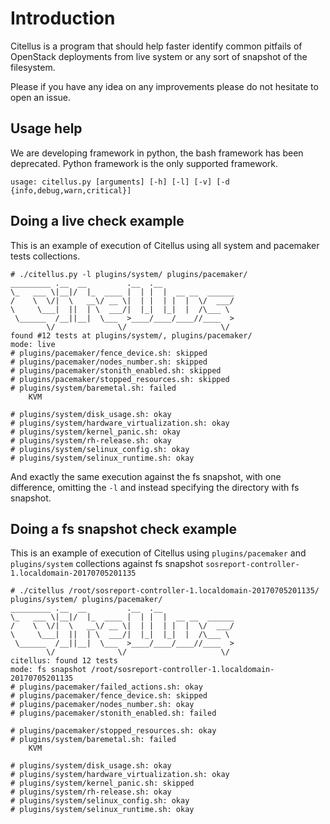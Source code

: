 # Introduction

Citellus is a program that should help faster identify common pitfails of OpenStack deployments from live system or any sort of snapshot of the filesystem.

Please if you have any idea on any improvements please do not hesitate to open an issue.

## Usage help
We are developing framework in python, the bash framework has been deprecated. Python framework is the only supported framework.

```
usage: citellus.py [arguments] [-h] [-l] [-v] [-d {info,debug,warn,critical}]
```

## Doing a live check example

This is an example of execution of Citellus using all system and pacemaker tests collections.
```
# ./citellus.py -l plugins/system/ plugins/pacemaker/
_________ .__  __         .__  .__                
\_   ___ \|__|/  |_  ____ |  | |  |  __ __  ______
/    \  \/|  \   __\/ __ \|  | |  | |  |  \/  ___/
\     \___|  ||  | \  ___/|  |_|  |_|  |  /\___ \ 
 \______  /__||__|  \___  >____/____/____//____  >
        \/              \/                     \/ 
found #12 tests at plugins/system/, plugins/pacemaker/
mode: live
# plugins/pacemaker/fence_device.sh: skipped
# plugins/pacemaker/nodes_number.sh: skipped
# plugins/pacemaker/stonith_enabled.sh: skipped
# plugins/pacemaker/stopped_resources.sh: skipped
# plugins/system/baremetal.sh: failed
    KVM
    
# plugins/system/disk_usage.sh: okay
# plugins/system/hardware_virtualization.sh: okay
# plugins/system/kernel_panic.sh: okay
# plugins/system/rh-release.sh: okay
# plugins/system/selinux_config.sh: okay
# plugins/system/selinux_runtime.sh: okay
```

And exactly the same execution against the fs snapshot, with one difference, omitting the ```-l``` and instead specifying the directory with fs snapshot.

## Doing a fs snapshot check example

This is an example of execution of Citellus using ```plugins/pacemaker``` and ```plugins/system``` collections against fs snapshot ```sosreport-controller-1.localdomain-20170705201135```
```
# ./citellus /root/sosreport-controller-1.localdomain-20170705201135/ plugins/system/ plugins/pacemaker/
_________ .__  __         .__  .__                
\_   ___ \|__|/  |_  ____ |  | |  |  __ __  ______
/    \  \/|  \   __\/ __ \|  | |  | |  |  \/  ___/
\     \___|  ||  | \  ___/|  |_|  |_|  |  /\___ \ 
 \______  /__||__|  \___  >____/____/____//____  >
        \/              \/                     \/ 
citellus: found 12 tests
mode: fs snapshot /root/sosreport-controller-1.localdomain-20170705201135
# plugins/pacemaker/failed_actions.sh: okay 
# plugins/pacemaker/fence_device.sh: skipped 
# plugins/pacemaker/nodes_number.sh: okay 
# plugins/pacemaker/stonith_enabled.sh: failed 

# plugins/pacemaker/stopped_resources.sh: okay 
# plugins/system/baremetal.sh: failed 
    KVM

# plugins/system/disk_usage.sh: okay 
# plugins/system/hardware_virtualization.sh: okay 
# plugins/system/kernel_panic.sh: skipped 
# plugins/system/rh-release.sh: okay 
# plugins/system/selinux_config.sh: okay 
# plugins/system/selinux_runtime.sh: okay 
```
